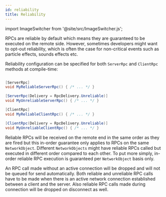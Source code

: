 ```yaml
---
id: reliability
title: Reliability
---
```

import ImageSwitcher from '@site/src/ImageSwitcher.js';

RPCs are reliable by default which means they are guaranteed to be executed on the remote side. However, sometimes developers might want to opt-out reliability, which is often the case for non-critical events such as particle effects, sounds effects etc.

Reliability configuration can be specified for both `ServerRpc` and `ClientRpc` methods at compile-time:

```csharp

[ServerRpc]
void MyReliableServerRpc() { /* ... */ }

[ServerRpc(Delivery = RpcDelivery.Unreliable)]
void MyUnreliableServerRpc() { /* ... */ }

[ClientRpc]
void MyReliableClientRpc() { /* ... */ }

[ClientRpc(Delivery = RpcDelivery.Unreliable)]
void MyUnreliableClientRpc() { /* ... */ }
```

Reliable RPCs will be received on the remote end in the same order as they are fired but this in-order guarantee only applies to RPCs on the same `NetworkObject`. Different `NetworkObjects` might have reliable RPCs called but executed in different order compared to each other. To put more simply, in-order reliable RPC execution is guaranteed per `NetworkObject` basis only.

An RPC call made without an active connection will be dropped and will not be queued for send automatically. Both reliable and unreliable RPC calls have to be made when there is an active network connection established between a client and the server. Also reliable RPC calls made during connection will be dropped on disconnect as well.